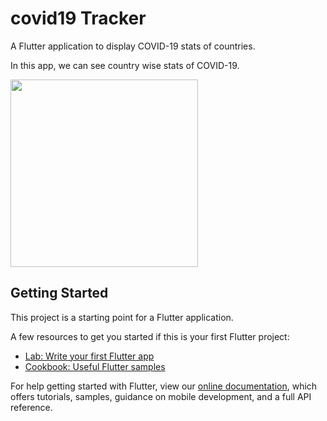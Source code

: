 # covid19 Tracker

A Flutter application to display COVID-19 stats of countries.

In this app, we can see country wise stats of COVID-19.


<img src="https://user-images.githubusercontent.com/24837320/129549592-d7a800b4-6900-45d7-8547-86626693509f.png" width=300 />
















## Getting Started

This project is a starting point for a Flutter application.

A few resources to get you started if this is your first Flutter project:

- [Lab: Write your first Flutter app](https://flutter.dev/docs/get-started/codelab)
- [Cookbook: Useful Flutter samples](https://flutter.dev/docs/cookbook)

For help getting started with Flutter, view our
[online documentation](https://flutter.dev/docs), which offers tutorials,
samples, guidance on mobile development, and a full API reference.
